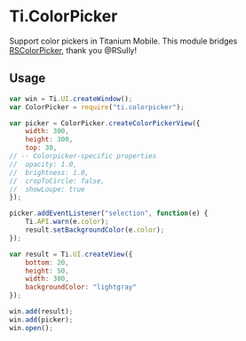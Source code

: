 # Ti.ColorPicker

Support color pickers in Titanium Mobile. This module bridges [RSColorPicker](https://github.com/RSully/RSColorPicker), thank you @RSully!

## Usage

```js
var win = Ti.UI.createWindow();
var ColorPicker = require("ti.colorpicker");

var picker = ColorPicker.createColorPickerView({
    width: 300,
    height: 300,
    top: 30,
// -- Colorpicker-specific properties
//  opacity: 1.0,
//  brightness: 1.0,
//  cropToCircle: false,
//  showLoupe: true
});

picker.addEventListener("selection", function(e) {
    Ti.API.warn(e.color);
    result.setBackgroundColor(e.color);
});

var result = Ti.UI.createView({
    bottom: 20,
    height: 50,
    width: 300,
    backgroundColor: "lightgray"
});

win.add(result);
win.add(picker);
win.open();
```
